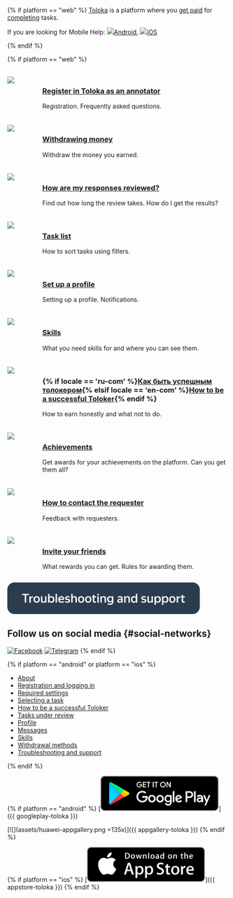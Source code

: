 <style scoped>

    .grid-container {

        display: grid;

        grid-template-columns: repeat(auto-fit, minmax(300px, 1fr));

        row-gap: 20px;

        align-items: start;

    }



    .grid-item {

        display: flex;

        flex-direction: row;

    }



    .gallery_img {

        width: 70px;

        flex: 0 0 auto;

        margin-right: 10px;

    }

</style>

{% if platform == "web" %}
[Toloka](http://toloka.yandex.ru/) is a platform where you [get paid](./tasks.md) for [completing](./priemka.md#pay) tasks.

If you are looking for Mobile Help: ![](https://yastatic.net/s3/doc-binary/freeze/ru/toloka-common/74b7231516e694ca7e0845a2acc01437096837d8.png)[Android](../android/index.md), ![](https://yastatic.net/s3/doc-binary/freeze/ru/toloka-common/954d1a32b3f72b26c733dfd826934e932860f599.png)[iOS](../ios/index.md)

{% endif %}

{% if platform == "web" %}
<br/>
<br/>
<div class="grid-container">
    <div class="grid-item">
        <div class="gallery_img"><img src="https://yastatic.net/s3/doc-binary/freeze/ru/toloka-common/d848d82d8310ae62fa1b62d80442550f85fc6f4d.svg"></div>
        <div>
            <h3><a href="register">Register in Toloka as an annotator</a></h3>
			<p>Registration. Frequently asked questions. </p>
        </div>
    </div>
    <div class="grid-item">
        <div class="gallery_img"><img src="https://yastatic.net/s3/doc-binary/freeze/ru/toloka-common/0aa89463c96763370d62a13decbeb94cbbafb72d.svg"></div>
        <div>
            <h3><a href="pay/about">Withdrawing money</a></h3>
			<p>Withdraw the money you earned.</p>
        </div>
    </div>
    <div class="grid-item">
       <div class="gallery_img"><img src="https://yastatic.net/s3/doc-binary/freeze/ru/toloka-common/a87d83a654b1b264f34bb85c891bb18796b9fa7d.svg"></div>
        <div>
            <h3><a href="priemka">How are my responses reviewed?</a></h3>
			<p>Find out how long the review takes. How do I get the results?</p>
        </div>
    </div>
    <div class="grid-item">
        <div class="gallery_img"><img src="https://yastatic.net/s3/doc-binary/freeze/ru/toloka-common/9facae90e4a837da815abddcbf9d339b0b878b78.svg"></div>
        <div>
            <h3><a href="task-select">Task list</a></h3>
			<p>How to sort tasks using filters.</p>
        </div>
    </div>
    <div class="grid-item">
        <div class="gallery_img"><img src="https://yastatic.net/s3/doc-binary/freeze/ru/toloka-common/42388599f5483a6f9302da945b10fb0ee55bf2a7.svg"></div>
        <div>
            <h3><a href="profile">Set up a profile</a></h3>
            <p>Setting up a profile. Notifications.</p>
        </div>
    </div>
    <div class="grid-item">
        <div class="gallery_img"><img src="https://yastatic.net/s3/doc-binary/freeze/ru/toloka-common/840d8f8a72b1af176e8932151890be1d0a633a8d.svg"></div>
        <div>
            <h3><a href="skills">Skills</a></h3>
            <p>What you need skills for and where you can see them.</p>
        </div>
    </div>
    <div class="grid-item">
        <div class="gallery_img"><img src="https://yastatic.net/s3/doc-binary/freeze/ru/toloka-common/c9e7f9f25bfc0e727a6625b66608255f739aa8df.svg"></div>
        <div>
            <h3>{% if locale == 'ru-com' %}<a href="tasks">Как быть успешным толокером</a>{% elsif locale == 'en-com' %}<a href="tasks">How to be a successful Toloker</a>{% endif %}</a></h3>
            <p>How to earn honestly and what not to do.</p>
        </div>
    </div>
	<div class="grid-item">
        <div class="gallery_img"><img src="https://yastatic.net/s3/doc-binary/freeze/ru/toloka-common/304e7e6f5301650b1ff38416d4327174a1fc9b3e.svg"></div>
        <div>
            <h3><a href="achievements">Achievements</a></h3>
            <p>Get awards for your achievements on the platform. Can you get them all?</p>
        </div>
    </div>
	    <div class="grid-item">
        <div class="gallery_img"><img src="https://yastatic.net/s3/doc-binary/freeze/ru/toloka-common/2aa80623d792eef4a93146c1202cb8cc63d320a9.svg"></div>
        <div>
            <h3><a href="messages">How to contact the requester</a></h3>
            <p>Feedback with requesters.</p>
        </div>
    </div>
	    <div class="grid-item">
        <div class="gallery_img"><img src="https://yastatic.net/s3/doc-binary/freeze/ru/toloka-common/542e48d32d73bb3a21ed6cf476c3ce7cfea69cdf.svg"></div>
        <div>
            <h3><a href="referal">Invite your friends</a></h3>
            <p>What rewards you can get. Rules for awarding them.</p>
        </div>
    </div>
</div>


[![Troubleshooting and support](assets/buttons/troubleshooting.svg)](troubleshooting/troubleshooting.md#not_working_properly)


## Follow us on social media {#social-networks}
[![Facebook](https://yastatic.net/s3/doc-binary/freeze/ru/toloka-common/dc064a5532d1ce00cf445f471aa007dcc48502f7.svg)](https://www.facebook.com/tolokaworldwide) [![Telegram](https://yastatic.net/s3/doc-binary/freeze/ru/toloka-common/27723cba940eca5313c22b680a8d62afea426398.svg)](https://t.me/TolokaOfficial_en_tr)
{% endif %}

{% if platform == "android" or platform == "ios" %}

* [About](about.md)
* [Registration and logging in](auth.md)
* [Required settings](settings.md)
* [Selecting a task](task-select.md)
* [How to be a successful Toloker](tasks.md)
* [Tasks under review](priemka.md)
* [Profile](profile.md)
* [Messages](messages.md)
* [Skills](skills.md)
* [Withdrawal methods](pay/about.md)
* [Troubleshooting and support](troubleshooting/troubleshooting.md)

{% endif %}

{% if platform == "android" %}
[![](assets/googleplay.svg)]({{ googleplay-toloka }})

[![](assets/huawei-appgallery.png =135x)]({{ appgallery-toloka }})
{% endif %}

{% if platform == "ios" %}
[![](assets/appstore.svg)]({{ appstore-toloka }})
{% endif %}